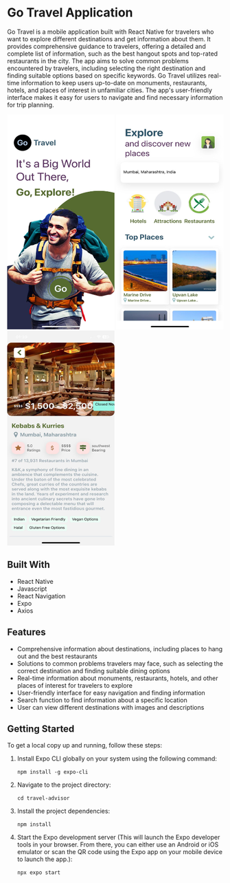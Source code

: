 # Go Travel Application

Go Travel is a mobile application built with React Native for travelers who want to explore different destinations and get information about them.
It provides comprehensive guidance to travelers, offering a detailed and complete list of information, such as the best hangout spots and top-rated restaurants in the city. The app aims to solve common problems encountered by travelers, including selecting the right destination and finding suitable options based on specific keywords.
Go Travel utilizes real-time information to keep users up-to-date on monuments, restaurants, hotels, and places of interest in unfamiliar cities. The app's user-friendly interface makes it easy for users to navigate and find necessary information for trip planning.

<img src="screenshot1.jpg" alt="Description" width="250" height="500"> <img src="screenshot2.jpg" alt="Description" width="250" height="500"> <img src="screenshot3.jpg" alt="Description" width="250" height="500">


## Built With
- React Native
- Javascript
- React Navigation
- Expo
- Axios

## Features
- Comprehensive information about destinations, including places to hang out and the best restaurants
- Solutions to common problems travelers may face, such as selecting the correct destination and finding suitable dining options
- Real-time information about monuments, restaurants, hotels, and other places of interest for travelers to explore
- User-friendly interface for easy navigation and finding information
- Search function to find information about a specific location
- User can view different destinations with images and descriptions

## Getting Started
To get a local copy up and running, follow these steps:

1. Install Expo CLI globally on your system using the following command:
   ```shell
   npm install -g expo-cli
2. Navigate to the project directory:
   ```shell
   cd travel-advisor
3. Install the project dependencies:
   ```shell
   npm install
4. Start the Expo development server (This will launch the Expo developer tools in your browser. From there, you can either use an Android or iOS emulator or scan the QR code using the Expo app on your mobile device to launch the app.):
   ```shell
   npx expo start  
